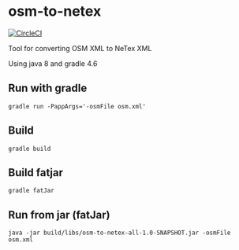 # osm-to-netex
[![CircleCI](https://circleci.com/gh/entur/tiamat.svg?style=svg)](https://circleci.com/gh/entur/tiamat)

Tool for converting OSM XML to NeTex XML

Using java 8 and gradle 4.6

## Run with gradle
```gradle run -PappArgs='-osmFile osm.xml'```

## Build
```gradle build```

## Build fatjar
```gradle fatJar```

## Run from jar (fatJar)
```java -jar build/libs/osm-to-netex-all-1.0-SNAPSHOT.jar -osmFile osm.xml```
